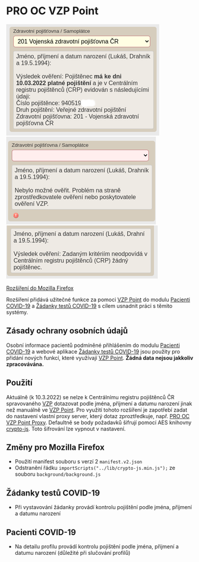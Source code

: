 # PRO OC VZP Point

![Preview](preview/nahled.png)
![Preview](preview/nebylo_mozne_overit.png)
![Preview](preview/pojisteni_nenalezeno.png)

[Rozšíření do Mozilla Firefox](https://addons.mozilla.org/addon/pro-oc-vzp-point)

Rozšíření přidává užitečné funkce za pomoci [VZP Point](https://www.vzp.cz/e-vzp/vzp-point) do modulu [Pacienti COVID-19](https://ereg.ksrzis.cz/Registr/CUDZadanky/VyhledaniPacienta) a [Žádanky testů COVID-19](https://eregpublicsecure.ksrzis.cz/Registr/CUD/Overeni) s cílem usnadnit práci s těmito systémy.

## Zásady ochrany osobních údajů

Osobní informace pacientů podmíněné přihlášením do modulu [Pacienti COVID-19](https://ereg.ksrzis.cz/Registr/CUDZadanky/VyhledaniPacienta) a webové aplikace [Žádanky testů COVID-19](https://eregpublicsecure.ksrzis.cz/Registr/CUD/Overeni) jsou použity pro přidání nových funkcí, které využívají [VZP Point](https://www.vzp.cz/e-vzp/vzp-point). **Žádná data nejsou jakkoliv zpracovávána.**

## Použití

Aktuálně (k 10.3.2022) se nelze k Centrálnímu registru pojištěnců ČR spravovaného [VZP](https://www.vzp.cz) dotazovat podle jména, přijmení a datumu narození jinak než manuálně ve [VZP Point](https://www.vzp.cz/e-vzp/vzp-point). Pro využití tohoto rozšíření je zapotřebí zadat do nastavení vlastní proxy server, který dotaz zproztředkuje, např. [PRO OC VZP Point Proxy](https://github.com/PRO-OC/pro-oc-vzp-point-proxy). Defaultně se body požadavků šifrují pomocí AES knihovny [crypto-js](https://github.com/brix/crypto-js). Toto šifrování lze vypnout v nastavení.

## Změny pro Mozilla Firefox

- Použití manifest souboru s verzí 2 ```manifest.v2.json```
- Odstranění řádku ```importScripts("../lib/crypto-js.min.js");``` ze souboru ```background/background.js``` 

## Žádanky testů COVID-19

- Při vystavování žádanky provádí kontrolu pojištění podle jména, přijmení a datumu narození

## Pacienti COVID-19

- Na detailu profilu provádí kontrolu pojištění podle jména, přijmení a datumu narození (důležité při slučování profilů)
